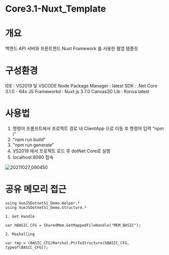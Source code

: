 # Core3.1-Nuxt_Template

# 개요
백엔드 API 서버와 프론트엔드  Nuxt Framework 를 사용한 웹앱 템플릿

# 구성환경
IDE : VS2019 및 VSCODE
Node Package Manager : latest
SDK : .Net Core 3.1.0 - 64x
JS Frameworkd : Nuxt js 3.7.0
Canvas2D Lib : Konva latest

# 사용법

1. 명령어 프롬프트에서 프로젝트 경로 내 ClientApp 으로 이동 후 명령어 입력 "npm i" 
2. "npm run build" 
3. "npm run generate"
4. VS2019 에서 프로젝트 로드 후 dotNet Core로 실행
5. localhost:8080 접속


![20211027_090450](https://user-images.githubusercontent.com/26294051/138978071-a673539b-836e-4ce4-a0cc-a29fb45d62a0.png)


# 공유 메모리 접근

    using VueJSDotnet51_Demo.Helper.*
    using VueJSDotnet51_Demo.Structure.*

    1. Get Handle 

    var hBASIC_CFG = SharedMem.GetMappedFileHandle("MEM_BASIC");

    2. Mashalling

    var tmp = (BASIC_CFG)Marshal.PtrToStructure(hBASIC_CFG, typeof(BASIC_CFG));